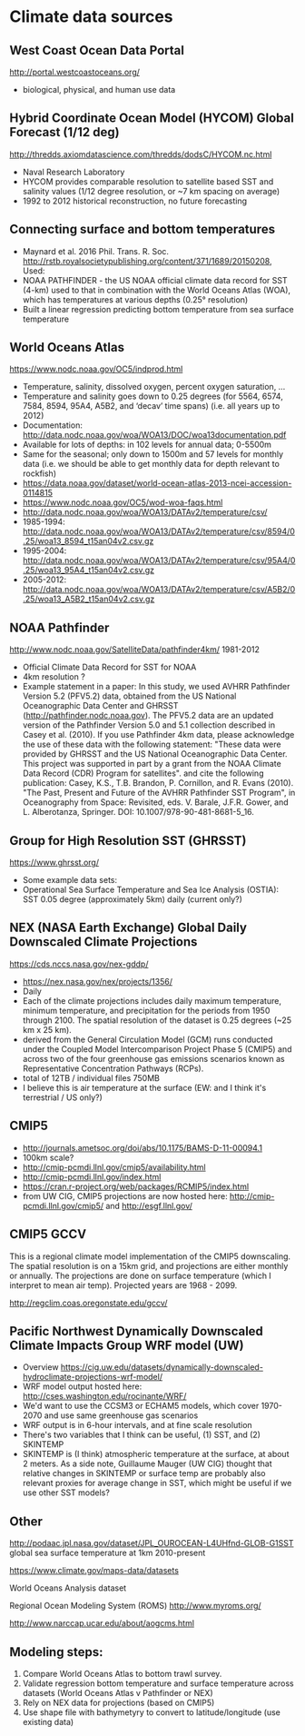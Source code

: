 # Climate data sources 

## West Coast Ocean Data Portal
http://portal.westcoastoceans.org/
- biological, physical, and human use data

## Hybrid Coordinate Ocean Model (HYCOM) Global Forecast (1/12 deg)
http://thredds.axiomdatascience.com/thredds/dodsC/HYCOM.nc.html
- Naval Research Laboratory
- HYCOM provides comparable resolution to satellite based SST and salinity values
(1/12 degree resolution, or ~7 km spacing on average)
- 1992 to 2012 historical reconstruction, no future forecasting

## Connecting surface and bottom temperatures 
- Maynard et al. 2016 Phil. Trans. R. Soc. <http://rstb.royalsocietypublishing.org/content/371/1689/20150208>, Used:
- NOAA PATHFINDER - the US NOAA official climate data record for SST (4-km)
used to that in combination with the World Oceans Atlas (WOA), which has
temperatures at various depths (0.25° resolution)
- Built a linear regression predicting bottom temperature from sea surface temperature

## World Oceans Atlas
https://www.nodc.noaa.gov/OC5/indprod.html
- Temperature, salinity, dissolved oxygen, percent oxygen saturation, …
- Temperature and salinity goes down to 0.25 degrees (for  5564, 6574, 7584, 8594,
95A4, A5B2, and ‘decav’ time spans) (i.e. all years up to 2012)
- Documentation: http://data.nodc.noaa.gov/woa/WOA13/DOC/woa13documentation.pdf
- Available for lots of depths: in 102 levels for annual data; 0-5500m
- Same for the seasonal; only down to 1500m and 57 levels for monthly data (i.e.
we should be able to get monthly data for depth relevant to rockfish)
- https://data.noaa.gov/dataset/world-ocean-atlas-2013-ncei-accession-0114815
- https://www.nodc.noaa.gov/OC5/wod-woa-faqs.html
- http://data.nodc.noaa.gov/woa/WOA13/DATAv2/temperature/csv/
- 1985-1994: http://data.nodc.noaa.gov/woa/WOA13/DATAv2/temperature/csv/8594/0.25/woa13_8594_t15an04v2.csv.gz
- 1995-2004: http://data.nodc.noaa.gov/woa/WOA13/DATAv2/temperature/csv/95A4/0.25/woa13_95A4_t15an04v2.csv.gz
- 2005-2012: http://data.nodc.noaa.gov/woa/WOA13/DATAv2/temperature/csv/A5B2/0.25/woa13_A5B2_t15an04v2.csv.gz


## NOAA Pathfinder
http://www.nodc.noaa.gov/SatelliteData/pathfinder4km/
1981-2012
- Official Climate Data Record for SST for NOAA
- 4km resolution ?
- Example statement in a paper:
In this study, we used AVHRR Pathfinder Version 5.2 (PFV5.2) data, obtained
from the US National Oceanographic Data Center and GHRSST
(http://pathfinder.nodc.noaa.gov). The PFV5.2 data are an updated version of
the Pathfinder Version 5.0 and 5.1 collection described in Casey et al. (2010).
If you use Pathfinder 4km data, please acknowledge the use of these data with
the following statement: "These data were provided by GHRSST and the US
National Oceanographic Data Center. This project was supported in part by
a grant from the NOAA Climate Data Record (CDR) Program for satellites".
and cite the following publication:
Casey, K.S., T.B. Brandon, P. Cornillon, and R. Evans (2010). "The Past, Present and Future of the AVHRR Pathfinder SST Program", in Oceanography from Space: Revisited, eds. V. Barale, J.F.R. Gower, and L. Alberotanza, Springer. DOI: 10.1007/978-90-481-8681-5_16.

## Group for High Resolution SST (GHRSST)
https://www.ghrsst.org/
- Some example data sets:
- Operational Sea Surface Temperature and Sea Ice Analysis (OSTIA): SST 0.05
degree (approximately 5km) daily (current only?)

## NEX (NASA Earth Exchange) Global Daily Downscaled Climate Projections
https://cds.nccs.nasa.gov/nex-gddp/
- https://nex.nasa.gov/nex/projects/1356/
- Daily
- Each of the climate projections includes daily maximum temperature, minimum
temperature, and precipitation for the periods from 1950 through 2100. The
spatial resolution of the dataset is 0.25 degrees (~25 km x 25 km).
- derived from the General Circulation Model (GCM) runs conducted under the
Coupled Model Intercomparison Project Phase 5 (CMIP5) and across two of the
four greenhouse gas emissions scenarios known as Representative Concentration
Pathways (RCPs).
- total of 12TB / individual files 750MB
- I believe this is air temperature at the surface (EW: and I think it's terrestrial / US only?)

## CMIP5
- http://journals.ametsoc.org/doi/abs/10.1175/BAMS-D-11-00094.1
- 100km scale?
- http://cmip-pcmdi.llnl.gov/cmip5/availability.html
- http://cmip-pcmdi.llnl.gov/index.html
- https://cran.r-project.org/web/packages/RCMIP5/index.html
- from UW CIG, CMIP5 projections are now hosted here: http://cmip-pcmdi.llnl.gov/cmip5/ and http://esgf.llnl.gov/

## CMIP5 GCCV
This is a regional climate model implementation of the CMIP5 downscaling. The spatial resolution is on a 15km grid, and projections are either monthly or annually. The projections are done on surface temperature (which I interpret to mean air temp). Projected years are 1968 - 2099. 

http://regclim.coas.oregonstate.edu/gccv/

## Pacific Northwest Dynamically Downscaled Climate Impacts Group WRF model (UW)
- Overview https://cig.uw.edu/datasets/dynamically-downscaled-hydroclimate-projections-wrf-model/
- WRF model output hosted here: http://cses.washington.edu/rocinante/WRF/
- We'd want to use the CCSM3 or ECHAM5 models, which cover 1970-2070 and use same greenhouse gas scenarios
- WRF output is in 6-hour intervals, and at fine scale resolution
- There's two variables that I think can be useful, (1) SST, and (2) SKINTEMP
- SKINTEMP is (I think) atmospheric temperature at the surface, at about 2 meters. As a side note, Guillaume Mauger (UW CIG) thought that relative changes in SKINTEMP or surface temp are probably also relevant proxies for average change in SST, which might be useful if we use other SST models?

## Other

http://podaac.jpl.nasa.gov/dataset/JPL_OUROCEAN-L4UHfnd-GLOB-G1SST
global sea surface temperature at 1km 2010-present

https://www.climate.gov/maps-data/datasets

World Oceans Analysis dataset

Regional Ocean Modeling System (ROMS)
http://www.myroms.org/

http://www.narccap.ucar.edu/about/aogcms.html

## Modeling steps:
1) Compare World Oceans Atlas to bottom trawl survey.   
2) Validate regression bottom temperature and surface temperature across datasets (World Oceans Atlas v Pathfinder or NEX)  
3) Rely on NEX data for projections (based on CMIP5)  
4) Use shape file with bathymetyry to convert to latitude/longitude (use existing data)
